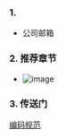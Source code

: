 ### 1.
- 公司邮箱
### 2. 推荐章节
- ![image](https://github.com/bulaqi/IC-DV.github.io/assets/55919713/d09c9526-18a7-47a7-bfbb-da5dbed9349b)

### 3. 传送门
[编码规范](https://verificationacademy.com/)
